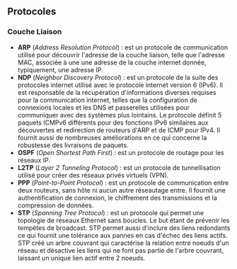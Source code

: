 ## Protocoles

### Couche Liaison

* **ARP** (*Address Resolution Protocol*) : est un protocole de communication utilisé pour découvrir
  l'adresse de la couche liaison, telle que l'adresse MAC, associée à une une adresse de la couche
  internet donnée, typiquement, une adresse IP.
* **NDP** (*Neighbor Discovery Protocol*) : est un protocole de la suite des protocoles internet
  utilisé avec le protocole internet version 6 (IPv6). Il est responsable de la récupération
  d'informations diverses requises pour la communication internet, telles que la configuration de
  connexions locales et les DNS et passerelles utilisées pour communiquer avec des systèmes plus
  lointains. Le protocole définit 5 paquets ICMPv6 différents pour des fonctions IPv6 similaires aux
  découvertes et redirection de routeurs d'ARP et de ICMP pour IPv4. Il fournit aussi de nombreuses
  améliorations en ce qui concerne la robustesse des livraisons de paquets.
* **OSPF** (*Open Shortest Path First*) : est un protocole de routage pour les réseaux IP.
* **L2TP** (*Layer 2 Tunneling Protocol*) : est un protocole de tunnellisation utilisé pour créer
  des réseaux privés virtuels (VPN).
* **PPP** (*Point-to-Point Protocol*) : est un protocole de communication entre deux routeurs, sans
  hôte ni aucun autre réseautage entre. Il fournit une authentification de connexion, le chiffrement
  des transmissions et la compression de données.
* **STP** (*Spanning Tree Protocol*) : est un protocole qui permet une topologie de réseaux Ethernet
  sans boucles. Le but étant de prévenir les tempêtes de broadcast. STP permet aussi d'inclure des
  liens redondants ce qui fournit une tolérance aux pannes en cas d'échec des liens actifs. STP créé
  un arbre couvrant qui caractérise la relation entre noeuds d'un réseau et désactive les liens qui
  ne font pas partie de l'arbre couvrant, laissant un unique lien actif entre 2 noeuds.
